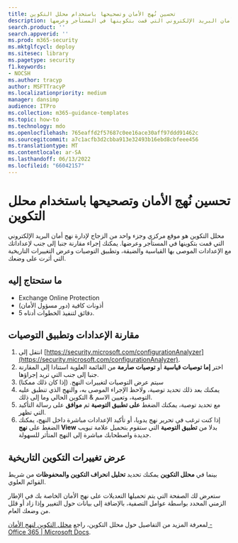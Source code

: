 ```yaml
---
title: تحسين نُهج الأمان وتصحيحها باستخدام محلل التكوين
description: خطوات تحسين نهج الأمان وتصحيحها باستخدام محلل التكوين. محلل التكوين هو موقع مركزي وجزء واحد من الزجاج لإدارة نهج أمان البريد الإلكتروني التي قمت بتكوينها في المستأجر وعرضها.
search.product: ''
search.appverid: ''
ms.prod: m365-security
ms.mktglfcycl: deploy
ms.sitesec: library
ms.pagetype: security
f1.keywords:
- NOCSH
ms.author: tracyp
author: MSFTTracyP
ms.localizationpriority: medium
manager: dansimp
audience: ITPro
ms.collection: m365-guidance-templates
ms.topic: how-to
ms.technology: mdo
ms.openlocfilehash: 765eaffd2f57687c0ee16ace30aff97ddd91462c
ms.sourcegitcommit: a7c1acfb3d2cbba913e32493b16ebd8cbfeee456
ms.translationtype: MT
ms.contentlocale: ar-SA
ms.lasthandoff: 06/13/2022
ms.locfileid: "66042157"
---
```

# <a name="optimize-and-correct-security-policies-with-configuration-analyzer"></a>تحسين نُهج الأمان وتصحيحها باستخدام محلل التكوين

محلل التكوين هو موقع مركزي وجزء واحد من الزجاج لإدارة نهج أمان البريد الإلكتروني التي قمت بتكوينها في المستأجر وعرضها. يمكنك إجراء مقارنة جنبا إلى جنب لإعداداتك مع الإعدادات الموصى بها القياسية والضيقة، وتطبيق التوصيات وعرض التغييرات التاريخية التي أثرت على وضعك.

## <a name="what-youll-need"></a>ما ستحتاج إليه
- Exchange Online Protection
- أذونات كافية (دور مسؤول الأمان)
- 5 دقائق لتنفيذ الخطوات أدناه.

## <a name="compare-settings-and-apply-recommendations"></a>مقارنة الإعدادات وتطبيق التوصيات
1. انتقل إلى [https://security.microsoft.com/configurationAnalyzer](https://security.microsoft.com/configurationAnalyzer).
1. اختر **إما توصيات قياسية** أو **توصيات صارمة** من القائمة العلوية استنادا إلى المقارنة جنبا إلى جنب التي تريد إجراؤها.
1. سيتم عرض التوصيات لتغييرات النهج. (إذا كان ذلك ممكنا)
1. يمكنك بعد ذلك تحديد توصية، ولاحظ الإجراء الموصى به، والنهج الذي تنطبق عليه التوصية، وتعيين الاسم & التكوين الحالي وما إلى ذلك.
1. مع تحديد توصية، يمكنك الضغط **على تطبيق التوصية** ثم **موافق** على رسالة التأكيد التي تظهر.
1. إذا كنت ترغب في تحرير نهج يدويا، أو تأكيد الإعدادات مباشرة داخل النهج، يمكنك الضغط على **نهج View** بدلا من **تطبيق التوصية** التي ستقوم بتحميل علامة تبويب جديدة واصطحابك مباشرة إلى النهج المتأثر للسهولة.

## <a name="view-historical-configuration-changes"></a>عرض تغييرات التكوين التاريخية

بينما في **محلل التكوين** يمكنك تحديد **تحليل انحراف التكوين والمحفوظات** من شريط القوائم العلوي.

ستعرض لك الصفحة التي يتم تحميلها التعديلات على نهج الأمان الخاصة بك في الإطار الزمني المحدد بواسطة عوامل التصفية، بالإضافة إلى بيانات حول التغيير وإذا زاد أو قلل من وضعك العام.

لمعرفة المزيد من التفاصيل حول محلل التكوين، راجع [محلل التكوين لنهج الأمان - Office 365 | Microsoft Docs](../../office-365-security/configuration-analyzer-for-security-policies.md).
